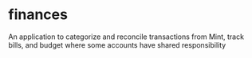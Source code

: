 # finances
An application to categorize and reconcile transactions from Mint, track bills, and budget where some accounts have shared responsibility
